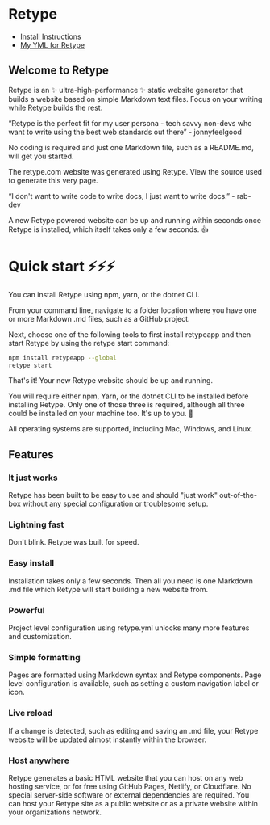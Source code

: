 # Retype

- [Install Instructions](./install.md)
- [My YML for Retype](./scripts/README.md)


## Welcome to Retype

Retype is an ✨ ultra-high-performance ✨ static website generator that builds a website based on simple Markdown text files. Focus on your writing while Retype builds the rest.

“Retype is the perfect fit for my user persona -
tech savvy non-devs who want to write using the best web standards out there” - jonnyfeelgood

No coding is required and just one Markdown file, such as a README.md, will get you started.

The retype.com website was generated using Retype. View the source used to generate this very page.

“I don't want to write code to write docs,
I just want to write docs.” - rab-dev

A new Retype powered website can be up and running within seconds once Retype is installed, which itself takes only a few seconds. 👍

# Quick start ⚡⚡⚡

You can install Retype using npm, yarn, or the dotnet CLI.

From your command line, navigate to a folder location where you have one or more Markdown .md files, such as a GitHub project.

Next, choose one of the following tools to first install retypeapp and then start Retype by using the retype start command:

```sh
npm install retypeapp --global
retype start
```

That's it! Your new Retype website should be up and running.

You will require either npm, Yarn, or the dotnet CLI to be installed before installing Retype. Only one of those three is required, although all three could be installed on your machine too. It's up to you. 🙌

All operating systems are supported, including Mac, Windows, and Linux.

## Features
### It just works
Retype has been built to be easy to use and should "just work" out-of-the-box without any special configuration or troublesome setup.

### Lightning fast
Don't blink. Retype was built for speed.

### Easy install
Installation takes only a few seconds. Then all you need is one Markdown .md file which Retype will start building a new website from.

### Powerful
Project level configuration using retype.yml unlocks many more features and customization.

### Simple formatting
Pages are formatted using Markdown syntax and Retype components. Page level configuration is available, such as setting a custom navigation label or icon.

### Live reload
If a change is detected, such as editing and saving an .md file, your Retype website will be updated almost instantly within the browser.

### Host anywhere
Retype generates a basic HTML website that you can host on any web hosting service, or for free using GitHub Pages, Netlify, or Cloudflare. No special server-side software or external dependencies are required. You can host your Retype site as a public website or as a private website within your organizations network.